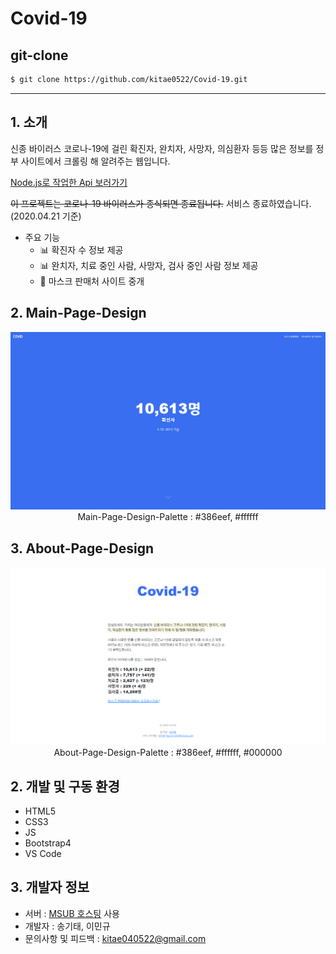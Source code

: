 # Covid-19

## git-clone

```bash
$ git clone https://github.com/kitae0522/Covid-19.git
```

----------

## 1. 소개
신종 바이러스 코로나-19에 걸린 확진자, 완치자, 사망자, 의심환자 등등 많은 정보를 정부 사이트에서 크롤링 해 알려주는 웹입니다.

[Node.js로 작업한 Api 보러가기](https://github.com/kitae0522/Covid-19-Api)

~~이 프로젝트는 코로나-19 바이러스가 종식되면 종료됩니다.~~
서비스 종료하였습니다. (2020.04.21 기준)

- 주요 기능
  - 📊 확진자 수 정보 제공
  - 📊 완치자, 치료 중인 사람, 사망자, 검사 중인 사람 정보 제공
  - 📢 마스크 판매처 사이트 중개

## 2. Main-Page-Design

<div align="center">

  ![](img/covid-main.png)
  Main-Page-Design-Palette : #386eef, #ffffff

</div>

## 3. About-Page-Design

<div align="center">

  ![](img/covid-about.png)
  About-Page-Design-Palette : #386eef, #ffffff, #000000

</div>

## 2. 개발 및 구동 환경
- HTML5
- CSS3
- JS
- Bootstrap4
- VS Code

## 3. 개발자 정보
- 서버 : [MSUB 호스팅](http://msub.kr) 사용
- 개발자 : 송기태, 이민규
- 문의사항 및 피드백 : kitae040522@gmail.com
